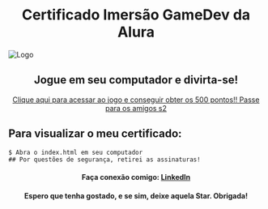 
<h1 align="center">
    <h1 align="center">Certificado Imersão GameDev da Alura</h1>
    <img alt="Logo" src=""/>
    <br>
</h1>


<p align="center">
  <h2 align="center"> Jogue em seu computador e divirta-se!</h2>
  <a href="https://editor.p5js.org/juuliana/full/aMT8gFp9F">
    <p align="center">Clique aqui para acessar ao jogo e conseguir obter os 500 pontos!! Passe para os amigos s2</p>
	</a>
</p>


## Para visualizar o meu certificado:

```
$ Abra o index.html em seu computador
## Por questões de segurança, retirei as assinaturas!
```

<h4 align="center">
    Faça conexão comigo: <a href="https://www.linkedin.com/in/juliana-dos-santos-ribeiro-b721b6197/" target="_blank">LinkedIn</a>
</h4>

<h4 align="center">
  <h4 align="center">Espero que tenha gostado, e se sim, deixe aquela Star. Obrigada!</h4>
</h4>

